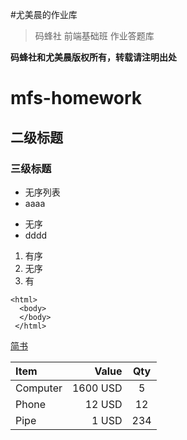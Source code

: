 #尤美晨的作业库

>码蜂社 前端基础班 作业答题库

**码蜂社和尤美晨版权所有，转载请注明出处**



# mfs-homework
## 二级标题
###  三级标题



* 无序列表
* aaaa

- 无序
- dddd

1. 有序
2. 无序
3. 有

```
<html>
  <body>
  </body>
 </html>
 ```
 [简书](https://www.jianshu.com/)
 
  | Item      |    Value | Qty  |
  | :-------- | --------:| :--: |
  | Computer  | 1600 USD |  5   |
  | Phone     |   12 USD |  12  |
  | Pipe      |    1 USD | 234  |
  
